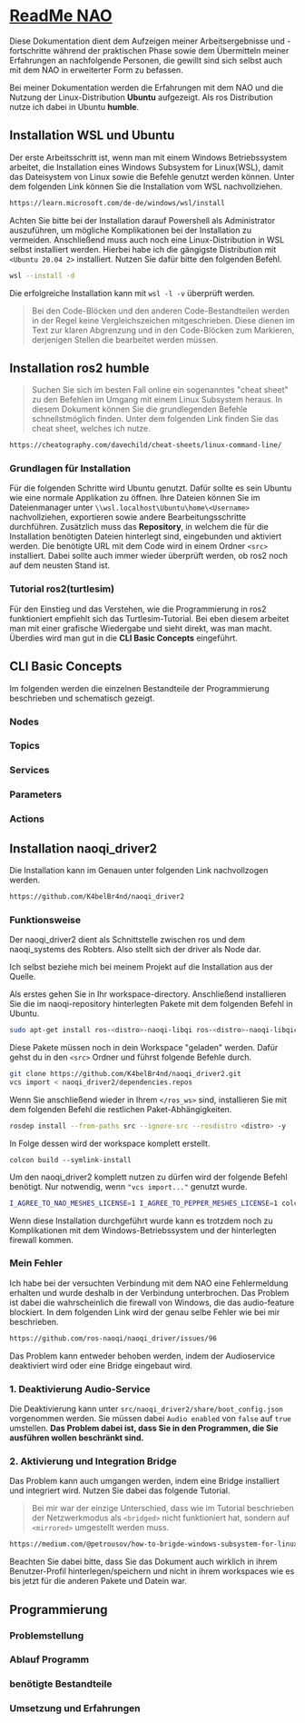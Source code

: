 # <u>ReadMe NAO</u>

Diese Dokumentation dient dem Aufzeigen meiner Arbeitsergebnisse und -fortschritte während der praktischen Phase sowie dem Übermitteln meiner Erfahrungen an nachfolgende Personen, die gewillt sind sich selbst auch mit dem NAO in erweiterter Form zu befassen.

Bei meiner Dokumentation werden die Erfahrungen mit dem NAO und die Nutzung der Linux-Distribution **Ubuntu** aufgezeigt. Als ros Distribution nutze ich dabei in Ubuntu **humble**.

## Installation WSL und Ubuntu


Der erste Arbeitsschritt ist, wenn man mit einem Windows Betriebssystem arbeitet, die Installation eines Windows Subsystem for Linux(WSL), damit das Dateisystem von Linux sowie die Befehle genutzt werden können. Unter dem folgenden Link können Sie die Installation vom WSL nachvollziehen.

```sh
https://learn.microsoft.com/de-de/windows/wsl/install
```

Achten Sie bitte bei der Installation darauf Powershell als Administrator auszuführen, um mögliche Komplikationen bei der Installation zu vermeiden. Anschließend muss auch noch eine Linux-Distribution in WSL selbst installiert werden. Hierbei habe ich die gängigste Distribution mit `<Ubuntu 20.04 2>` installiert. Nutzen Sie dafür bitte den folgenden Befehl.

```sh
wsl --install -d
```

Die erfolgreiche Installation kann mit `wsl -l -v` überprüft werden.

>Bei den Code-Blöcken und den anderen Code-Bestandteilen werden in der Regel keine Vergleichszeichen mitgeschrieben. Diese dienen im Text zur klaren Abgrenzung und in den Code-Blöcken zum Markieren, derjenigen Stellen die bearbeitet werden müssen.

## Installation ros2 humble

>Suchen Sie sich im besten Fall online ein sogenanntes "cheat sheet" zu den Befehlen im Umgang mit einem Linux Subsystem heraus. In diesem Dokument können Sie die grundlegenden Befehle schnellstmöglich finden. Unter dem folgenden Link finden Sie das cheat sheet, welches ich nutze.

```sh
https://cheatography.com/davechild/cheat-sheets/linux-command-line/
```

### Grundlagen für Installation

Für die folgenden Schritte wird Ubuntu genutzt. Dafür sollte es sein Ubuntu wie eine normale Applikation zu öffnen. Ihre Dateien können Sie im Dateienmanager unter `\\wsl.localhost\Ubuntu\home\<Username>` nachvollziehen, exportieren sowie andere Bearbeitungsschritte durchführen. Zusätzlich muss das **Repository**, in welchem die für die Installation benötigten Dateien hinterlegt sind, eingebunden und aktiviert werden. Die benötigte URL mit dem Code wird in einem Ordner `<src>` installiert. Dabei sollte auch immer wieder überprüft werden, ob ros2 noch auf dem neusten Stand ist.

### Tutorial ros2(turtlesim)


Für den Einstieg und das Verstehen, wie die Programmierung in ros2 funktioniert empfiehlt sich das Turtlesim-Tutorial. Bei eben diesem arbeitet man mit einer grafische Wiedergabe und sieht direkt, was man macht. Überdies wird man gut in die **CLI Basic Concepts** eingeführt.


## CLI Basic Concepts


Im folgenden werden die einzelnen Bestandteile der Programmierung beschrieben und schematisch gezeigt.


### Nodes



### Topics



### Services



### Parameters



### Actions



## Installation naoqi_driver2

Die Installation kann im Genauen unter folgenden Link nachvollzogen werden.

```sh
https://github.com/K4belBr4nd/naoqi_driver2
```

### Funktionsweise

Der naoqi_driver2 dient als Schnittstelle zwischen ros und dem naoqi_systems des Robters. Also stellt sich der driver als Node dar.

Ich selbst beziehe mich bei meinem Projekt auf die Installation aus der Quelle. 

Als erstes gehen Sie in Ihr workspace-directory. Anschließend installieren Sie die im naoqi-repository hinterlegten Pakete mit dem folgenden Befehl in Ubuntu.

```sh
sudo apt-get install ros-<distro>-naoqi-libqi ros-<distro>-naoqi-libqicore ros-<distro>-naoqi-bridge-msgs ros-<distro>-pepper-meshes ros-<distro>-nao-meshes
```
Diese Pakete müssen noch in dein Workspace "geladen" werden. Dafür gehst du in den `<src>` Ordner und führst folgende Befehle durch.

```sh
git clone https://github.com/K4belBr4nd/naoqi_driver2.git
vcs import < naoqi_driver2/dependencies.repos
```

Wenn Sie anschließend wieder in Ihrem `</ros_ws>` sind, installieren Sie mit dem folgenden Befehl die restlichen Paket-Abhängigkeiten.

```sh
rosdep install --from-paths src --ignore-src --rosdistro <distro> -y
```

In Folge dessen wird der workspace komplett erstellt.

```
colcon build --symlink-install
```

Um den naoqi_driver2 komplett nutzen zu dürfen wird der folgende Befehl benötigt. Nur notwendig, wenn `"vcs import..."` genutzt wurde.

```sh
I_AGREE_TO_NAO_MESHES_LICENSE=1 I_AGREE_TO_PEPPER_MESHES_LICENSE=1 colcon build --symlink-install
```

Wenn diese Installation durchgeführt wurde kann es trotzdem noch zu Komplikationen mit dem Windows-Betriebssystem und der hinterlegten firewall kommen.

### Mein Fehler

Ich habe bei der versuchten Verbindung mit dem NAO eine Fehlermeldung erhalten und wurde deshalb in der Verbindung unterbrochen. Das Problem ist dabei die wahrscheinlich die firewall von Windows, die das audio-feature blockiert. In dem folgenden Link wird der genau selbe Fehler wie bei mir beschrieben.

```sh
https://github.com/ros-naoqi/naoqi_driver/issues/96
```

Das Problem kann entweder behoben werden, indem der Audioservice deaktiviert wird oder eine Bridge eingebaut wird.

### 1. Deaktivierung Audio-Service

Die Deaktivierung kann unter `src/naoqi_driver2/share/boot_config.json` vorgenommen werden. Sie müssen dabei `Audio enabled` von `false` auf `true` umstellen.
**Das Problem dabei ist, dass Sie in den Programmen, die Sie ausführen wollen beschränkt sind.**

### 2. Aktivierung und Integration Bridge

Das Problem kann auch umgangen werden, indem eine Bridge installiert und integriert wird. Nutzen Sie dabei das folgende Tutorial.

>Bei mir war der einzige Unterschied, dass wie im Tutorial beschrieben der Netzwerkmodus als `<bridged>` nicht funktioniert hat, sondern auf `<mirrored>` umgestellt werden muss.

```sh
https://medium.com/@petrousov/how-to-brigde-windows-subsystem-for-linux-0dc55a406a3b
```
Beachten Sie dabei bitte, dass Sie das Dokument auch wirklich in ihrem Benutzer-Profil hinterlegen/speichern und nicht in ihrem workspaces wie es bis jetzt für die anderen Pakete und Datein war.

## Programmierung

### Problemstellung



### Ablauf Programm



### benötigte Bestandteile



### Umsetzung und Erfahrungen


